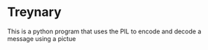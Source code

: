 <h1>Treynary</h1>
<p>This is a python program that uses the PIL to encode and decode a message using a pictue</p>
